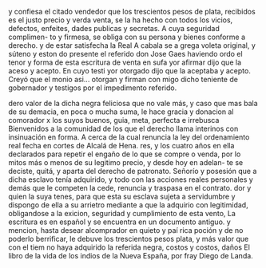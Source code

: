 y confiesa el citado vendedor que los trescientos
pesos de plata, recibidos es el justo precio y verda
venta, se la ha hecho con todos los vicios, defectos, enfeites, dades publicas y secretas. A cuya seguridad complimen- to y firmesa, se obliga con su persona y bienes conforme a derecho. y de estar satisfecha la Real A cabala se a
grega voleta original, y súteno y eston
do presente el referido don Jose Gaes haviendo ordo
el tenor y forma de esta escritura de venta en sufa
yor afirmar dijo que la aceso y acepto. En cuyo testi
yor otorgado dijo que la aceptaba y acepto. Creyó que el monio asi... otorgan y firman con migo dicho teniente de gobernador y testigos por el impedimento referido.

dero valor de la dicha negra feliciosa que no vale más, y caso que mas bala de su demacia, en poca o mucha suma, le hace gracia y donacion al comorador x los suyos buenos, guia, meta, perfecta e irrebusca
Bienvenidos a la comunidad de los que el derecho llama interinos con insinuación en forma. A cerca de la cual renuncia la ley del ordenamiento real fecha en cortes de Alcalá de Hena.
res, y los cuatro años en ella declarados para repetir el engaño de lo que se compre o venda, por lo mitos más o menos de su legitimo precio, y desde hoy en adelan- te se deciste, quitá, y aparta del derecho de patronato.
Señorío y posesión que a dicha esclavo tenía adquirido, y todo con las acciones reales personales y demás que le competen la cede, renuncia y traspasa en el contrato.
dor y quien la suya tenes, para que esta su esclava sujeta a servidumbre y dispongo de ella a su arrietro mediante a que la adquirio con legitimidad, obligandose a la exicion, seguridad y cumplimiento de esta vento,
La escritura es en español y se encuentra en un documento antiguo.
y mencion, hasta desear alcomprador en quieto y paí
rica poción y de no poderlo berrificar, le debuve los
trescientos pesos plata, y más valor que con el tiem
no haya adquirido la referida negra, costos y costos, daños
El libro de la vida de los indios de la Nueva España, por fray Diego de Landa.